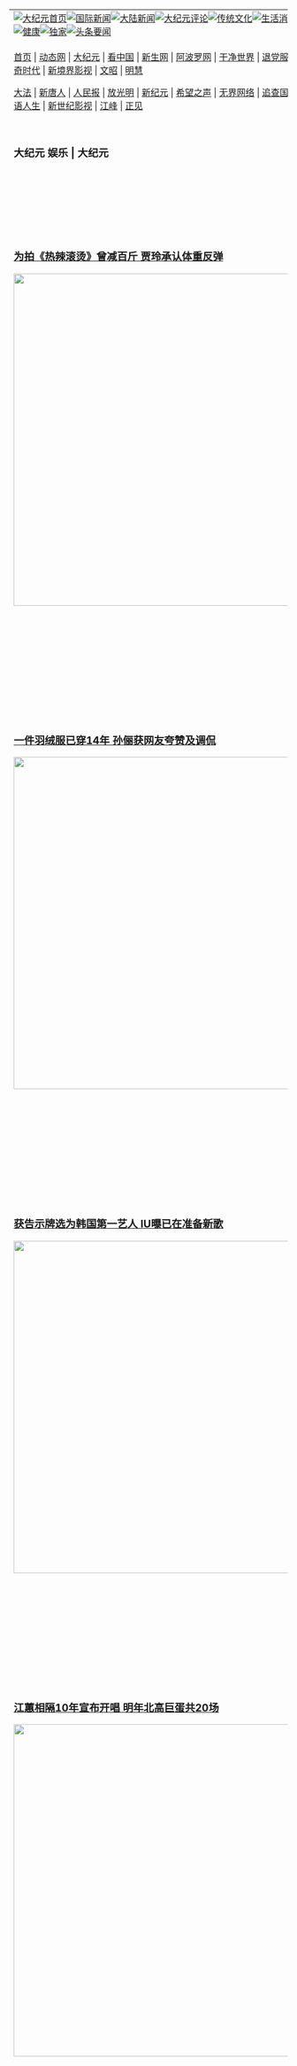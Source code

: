 <a name="1" id="1" target="_blank">&nbsp;</a> <span id="1">&nbsp;</span><table align=center border="0"><tr><td colspan="2" VALIGN=TOP><a href="https://github.com/1992513/djy/blob/master/gb/nf1351518.md#1"><img src="https://raw.githubusercontent.com/1992513/www/master/t/djy/1.jpg" title="大纪元首页" alt="大纪元首页"></a><a href="https://github.com/1992513/djy/blob/master/gb/n24hr.md#1"><img src="https://raw.githubusercontent.com/1992513/www/master/t/djy/3.jpg" title="国际新闻" alt="国际新闻"></a><a href="https://github.com/1992513/djy/blob/master/gb/nsc413.md#1"><img src="https://raw.githubusercontent.com/1992513/www/master/t/djy/4.jpg" title="大陆新闻" alt="大陆新闻"></a><a href="https://github.com/1992513/djy/blob/master/gb/news392.md#1"><img src="https://raw.githubusercontent.com/1992513/www/master/t/djy/5.jpg" title="大纪元评论" alt="大纪元评论"></a><a href="https://github.com/1992513/djy/blob/master/gb/news2007.md#1"><img src="https://raw.githubusercontent.com/1992513/www/master/t/djy/6.jpg" title="传统文化" alt="传统文化"></a><a href="https://github.com/1992513/djy/blob/master/gb/news2008.md#1"><img src="https://raw.githubusercontent.com/1992513/www/master/t/djy/7.jpg" title="生活消费" alt="生活消费"></a><a href="https://github.com/1992513/djy/blob/master/gb/ncyule.md#1"><img src="https://raw.githubusercontent.com/1992513/www/master/t/djy/8.jpg" title="娱乐休闲" alt="娱乐休闲"></a><a href="https://github.com/1992513/djy/blob/master/gb/nsc1002.md#1"><img src="https://raw.githubusercontent.com/1992513/www/master/t/djy/9.jpg" title="健康" alt="健康"></a><a href="https://github.com/1992513/djy/blob/master/gb/nf6092.md#1"><img src="https://raw.githubusercontent.com/1992513/www/master/t/djy/10a.jpg" title="独家" alt="独家"></a><a href="https://github.com/1992513/djy/blob/master/gb/nf4514.md#1"><img src="https://raw.githubusercontent.com/1992513/www/master/t/djy/12a.jpg" title="头条要闻" alt="头条要闻"></a></td></tr><tr><td colspan="2" VALIGN=TOP><p><a href="https://github.com/1992513/www/blob/master/README.md?wadbkp#1" target="_blank">首页</a> | <a href="https://d2p23c289x62lr.cloudfront.net/1?klfvi" target="_blank">动态网</a> | <a href="https://d3dnxm84b62m8k.cloudfront.net/2?aemzbq" target="_blank">大纪元</a> | <a href="https://d2p9r31ubb8t81.cloudfront.net/4?gqnjwmnbp" target="_blank">看中国</a> | <a href="https://dhw62qyyxrv4n.cloudfront.net/pHh5q?czriz" target="_blank">新生网</a> | <a href="https://djwddd4nnr0na.cloudfront.net/tktpt?fugohts" target="_blank">阿波罗网</a> | <a href="https://d1x2hvndm8f89d.cloudfront.net/Mjpvu?crwxya" target="_blank">干净世界</a> | <a href="https://dsqxb3b7muii1.cloudfront.net/10?ybsla" target="_blank">退党服务</a> | <a href="https://d3qwx9e7uaergm.cloudfront.net/Rffqf?pemyojj" target="_blank">明慧广播</a> | <a href="https://dmt6yqw0je6jw.cloudfront.net/nw9Vn?nthhmcvr" target="_blank">传奇时代</a> | <a href="https://d11dfuybe1ur8g.cloudfront.net/AF9AG?xfzjn" target="_blank">新境界影视</a> | <a href="https://d1q5zi9q4mpi9f.cloudfront.net/zqMQA?ahjoyfij" target="_blank">文昭</a> | <a href="https://dn3dhcszbgs9s.cloudfront.net/7?drautqr" target="_blank">明慧</a></p><p><a href="https://d2esw86q58v8t7.cloudfront.net/9?lbersdlh" target="_blank">大法</a> | <a href="https://d34v2ua3ud12rg.cloudfront.net/3?lhhzb" target="_blank">新唐人</a> | <a href="https://d1fejrztdgsube.cloudfront.net/obAhT?smtcpim" target="_blank">人民报</a> | <a href="https://d2zq9v5psazuww.cloudfront.net/xXNHu?hgvmzmjj" target="_blank">放光明</a> | <a href="https://d1ed4zj8eeit74.cloudfront.net/5?zvwfjak" target="_blank">新纪元</a> | <a href="https://d124e4v75n9sum.cloudfront.net/6?mkkrtc" target="_blank">希望之声</a> | <a href="https://dlph7fabhsbfp.cloudfront.net/11?qhgalb" target="_blank">无界网络</a> | <a href="https://d1ogsjff5jad5d.cloudfront.net/Pueji?cloigp" target="_blank">追查国际</a> | <a href="https://dp5vkf7bbqo9d.cloudfront.net/16?uezdkalcm" target="_blank">明慧之窗</a> | <a href="https://ddpul9mprf1bn.cloudfront.net/LdvzZ?sdqxcg" target="_blank">细语人生</a> | <a href="https://d2b68ib2p4x8t6.cloudfront.net/fBn3r?uimerrhlj" target="_blank">新世纪影视</a> | <a href="https://dp5vkf7bbqo9d.cloudfront.net/PUWMb?htcxjr" target="_blank">江峰</a> | <a href="https://dqgl8k1bfvgsc.cloudfront.net/8?xaoes" target="_blank">正见</a></p></td></tr><tr><td width="626"><h3><p><strong>大纪元  娱乐 | 大纪元</strong></p></h3></td><td VALIGN=TOP rowspan=60><a href="https://d2pl180f7zhm1c.cloudfront.net/video/play/1034.html" target="_blank"><img  src="https://raw.githubusercontent.com/1992513/djy/master/gb/300/gudianwu.jpg" title="神韵古典舞技巧表演" alt="神韵古典舞技巧表演"></a><br><a href="https://d2pl180f7zhm1c.cloudfront.net/video/play/1154.html" target="_blank"><img  src="https://raw.githubusercontent.com/1992513/djy/master/gb/300/9ping.jpg" title="九评共产党" alt="九评共产党"></a><br><a href="https://d2pl180f7zhm1c.cloudfront.net/video/play/1118.html" target="_blank"><img  src="https://raw.githubusercontent.com/1992513/djy/master/gb/300/communism.jpg" title="共产主义终极目的" alt="共产主义终极目的"></a><br><a href="https://d2pl180f7zhm1c.cloudfront.net/video/play/1.html" target="_blank"><img  src="https://raw.githubusercontent.com/1992513/djy/master/gb/300/weihuo.jpg" title="中共的伪火骗局" alt="中共的伪火骗局"></a><br><a href="https://d2pl180f7zhm1c.cloudfront.net/video/play/2.html" target="_blank"><img  src="https://raw.githubusercontent.com/1992513/djy/master/gb/300/changzhi.jpg" title="古今奇观 藏字石" alt="古今奇观 藏字石"></a><br><a href="https://d2pl180f7zhm1c.cloudfront.net/video/play/1044.html" target="_blank"><img  src="https://raw.githubusercontent.com/1992513/djy/master/gb/300/tianan.jpg" title="通往天安门的旅程" alt="通往天安门的旅程"></a><br><a href="https://d2pl180f7zhm1c.cloudfront.net/video/play/49.html" target="_blank"><img  src="https://raw.githubusercontent.com/1992513/djy/master/gb/300/weilai.jpg" title="未来人的神话" alt="未来人的神话"></a><br><a href="https://d2pl180f7zhm1c.cloudfront.net/video/play/1216.html" target="_blank"><img  src="https://raw.githubusercontent.com/1992513/djy/master/gb/300/ji-zy.jpg" title="中共罪恶的活摘" alt="中共罪恶的活摘"></a><br><a href="https://d2pl180f7zhm1c.cloudfront.net/video/play/1080.html" target="_blank"><img  src="https://raw.githubusercontent.com/1992513/djy/master/gb/300/huozhai.jpg" title="铁证如山" alt="铁证如山"></a><br><a href="https://d2pl180f7zhm1c.cloudfront.net/video/play/149.html" target="_blank"><img  src="https://raw.githubusercontent.com/1992513/djy/master/gb/300/4ke.jpg" title="一家四口死于中共暴政" alt="一家四口死于中共暴政"></a><br><a href="https://d2pl180f7zhm1c.cloudfront.net/video/play/150.html" target="_blank"><img  src="https://raw.githubusercontent.com/1992513/djy/master/gb/300/jie-di.jpg" title="─弟妹相继死于中共迫害" alt="─弟妹相继死于中共迫害"></a><br><a href="https://d2pl180f7zhm1c.cloudfront.net/video/play/154.html" target="_blank"><img  src="https://raw.githubusercontent.com/1992513/djy/master/gb/300/ma-sj.jpg" title="她们许多已经被中共迫害至死" alt="她们许多已经被中共迫害至死"></a><br><a href="https://d2pl180f7zhm1c.cloudfront.net/video/play/153.html" target="_blank"><img  src="https://raw.githubusercontent.com/1992513/djy/master/gb/300/shuan-cxl.jpg" title="双城血泪" alt="双城血泪"></a><br><a href="https://d2pl180f7zhm1c.cloudfront.net/video/play/21.html" target="_blank"><img  src="https://raw.githubusercontent.com/1992513/djy/master/gb/300/wu-zbh.jpg" title="震撼人心的无罪辩护" alt="震撼人心的无罪辩护"></a><br><a href="https://d2pl180f7zhm1c.cloudfront.net/video/play/158.html" target="_blank"><img  src="https://raw.githubusercontent.com/1992513/djy/master/gb/300/6c10-720.jpg" title="中共的迫害与掩盖" alt="中共的迫害与掩盖"></a><br><a href="https://d2pl180f7zhm1c.cloudfront.net/video/play/30.html" target="_blank"><img  src="https://raw.githubusercontent.com/1992513/djy/master/gb/300/xian-z.jpg" title="中共官员的选择" alt="中共官员的选择"></a><br><a href="https://d2pl180f7zhm1c.cloudfront.net/video/play/3.html" target="_blank"><img  src="https://raw.githubusercontent.com/1992513/djy/master/gb/300/1400l.jpg" title="剖析中共造假" alt="剖析中共造假"></a><br><a href="https://d2pl180f7zhm1c.cloudfront.net/video/play/1103.html" target="_blank"><img  src="https://raw.githubusercontent.com/1992513/djy/master/gb/300/425.jpg" title="万人上访真相" alt="万人上访真相"></a><br><a href="https://d2pl180f7zhm1c.cloudfront.net/video/play/121.html" target="_blank"><img  src="https://raw.githubusercontent.com/1992513/djy/master/gb/300/qing-h.jpg" title="被中共迫害的清华学子" alt="被中共迫害的清华学子"></a><br><a href="https://d2pl180f7zhm1c.cloudfront.net/video/play/14.html" target="_blank"><img  src="https://raw.githubusercontent.com/1992513/djy/master/gb/300/jian-z513.jpg" title="见证五月十三日" alt="见证五月十三日"></a><br><a href="https://d2pl180f7zhm1c.cloudfront.net/video/play/1096.html" target="_blank"><img  src="https://raw.githubusercontent.com/1992513/djy/master/gb/300/gongfu.jpg" title="功夫 寻道" alt="功夫 寻道"></a><br><a href="https://d2pl180f7zhm1c.cloudfront.net/video/play/1104.html" target="_blank"><img  src="https://raw.githubusercontent.com/1992513/djy/master/gb/300/guangguimian.jpg" title="歌唱家人生奇迹" alt="歌唱家人生奇迹"></a><br><a href="https://d2pl180f7zhm1c.cloudfront.net/video/play/163.html" target="_blank"><img  src="https://raw.githubusercontent.com/1992513/djy/master/gb/300/ming-jjy.jpg" title="名校精英的选择" alt="名校精英的选择"></a><br><a href="https://d2pl180f7zhm1c.cloudfront.net/video/play/18.html" target="_blank"><img  src="https://raw.githubusercontent.com/1992513/djy/master/gb/300/yin-lj.jpg" title="音乐之家的故事" alt="音乐之家的故事"></a><br><a href="https://d2pl180f7zhm1c.cloudfront.net/video/play/33.html" target="_blank"><img  src="https://raw.githubusercontent.com/1992513/djy/master/gb/300/ming-hsf.jpg" title="平凡中的不平凡" alt="平凡中的不平凡"></a><br><a href="https://github.com/1992513/www/blob/master/README.md?dfh#9" target="_blank"><img  src="https://raw.githubusercontent.com/1992513/djy/master/gb/300/yong-h.jpg" title="永恒的见证"  alt="永恒的见证"></a><br><a href="https://github.com/1992513/djy/blob/master/gb/13/9/29/n3974789.md?dfh#1" target="_blank"><img  src="https://raw.githubusercontent.com/1992513/djy/master/gb/300/shang-lnz.jpg" title="善良女子被中共投男牢"  alt="善良女子被中共投男牢"></a><br><a href="https://github.com/1992513/djy/blob/master/gb/16/3/16/n4663449.md?dfh#1" target="_blank"><img  src="https://raw.githubusercontent.com/1992513/djy/master/gb/300/huo-z3.jpg" title="警卫目击中共活摘"  alt="警卫目击中共活摘"></a><br><a href="https://github.com/1992513/djy/blob/master/gb/16/8/7/n8177641.md?dfh#1" target="_blank"><img  src="https://raw.githubusercontent.com/1992513/djy/master/gb/300/huo-z4.jpg" title="证人描述活摘恐怖"  alt="证人描述活摘恐怖"></a><br><a href="https://github.com/1992513/djy/blob/master/gb/10/4/19/n2881569.md?dfh#1" target="_blank"><img  src="https://raw.githubusercontent.com/1992513/djy/master/gb/300/huo-z1.jpg" title="揭开活摘器官黑幕"  alt="揭开活摘器官黑幕"></a><br><a href="https://github.com/1992513/djy/blob/master/gb/10/11/7/n3077476.md?dfh#1" target="_blank"><img  src="https://raw.githubusercontent.com/1992513/djy/master/gb/300/ma-ks.jpg" title="马克思的成魔之路"  alt="马克思的成魔之路"></a><br><a href="https://github.com/1992513/djy/blob/master/gb/18/5/10/n10381511.md?dfh#1" target="_blank"><img  src="https://raw.githubusercontent.com/1992513/djy/master/gb/300/st1.jpg" title="关注三亿人三退"  alt="关注三亿人三退"></a><br><a href="https://github.com/1992513/djy/blob/master/gb/18/3/21/n10237682.md?dfh#1" target="_blank"><img  src="https://raw.githubusercontent.com/1992513/djy/master/gb/300/jie-t.jpg" title="解体中共复兴中华"  alt="解体中共复兴中华"></a><br><a href="https://github.com/1992513/djy/blob/master/gb/9/2/9/n2422991.md?dfh#1" target="_blank"><img  src="https://raw.githubusercontent.com/1992513/djy/master/gb/300/gao-zs.jpg" title="中共迫害良心律师"  alt="中共迫害良心律师"></a><br><a href="https://github.com/1992513/djy/blob/master/gb/18/12/9/n10900044.md?dfh#1" target="_blank"><img  src="https://raw.githubusercontent.com/1992513/djy/master/gb/300/sj1.jpg" title="三百多万人举报江泽民"  alt="三百多万人举报江泽民"></a><br><a href="https://github.com/1992513/djy/blob/master/gb/18/8/28/n10672014.md?dfh#1" target="_blank"><img  src="https://raw.githubusercontent.com/1992513/djy/master/gb/300/sj2.jpg" title="这些官员为何起诉江泽民"  alt="这些官员为何起诉江泽民"></a><br><a href="https://github.com/1992513/djy/blob/master/gb/8/12/18/n2367165.md?dfh#1" target="_blank"><img  src="https://raw.githubusercontent.com/1992513/djy/master/gb/300/liangan.jpg" title="海峡两岸的强烈反差"  alt="海峡两岸的强烈反差"></a><br><a href="https://github.com/1992513/djy/blob/master/gb/15/12/10/n4593139.md?dfh#1" target="_blank"><img  src="https://raw.githubusercontent.com/1992513/djy/master/gb/300/jia-ndzl.jpg" title="加拿大总理的贺信"  alt="加拿大总理的贺信"></a><br><a href="https://github.com/1992513/djy/blob/master/gb/11/6/17/n3289382.md?dfh#1" target="_blank"><img  src="https://raw.githubusercontent.com/1992513/djy/master/gb/300/xiao-wd.jpg" title="探寻真相兼听则明"  alt="探寻真相兼听则明"></a><br><a href="https://github.com/1992513/djy/blob/master/gb/18/10/27/n10812623.md?dfh#1" target="_blank"><img  src="https://raw.githubusercontent.com/1992513/djy/master/gb/300/yindu.jpg" title="印度媒体报道东方"  alt="印度媒体报道东方"></a><br><a href="https://github.com/1992513/djy/blob/master/gb/18/6/9/n10469652.md?dfh#1" target="_blank"><img  src="https://raw.githubusercontent.com/1992513/djy/master/gb/300/xie-j.jpg" title="不一样的海外校园"  alt="不一样的海外校园"></a><br><a href="https://github.com/1992513/djy/blob/master/gb/7/4/5/n1669415.md?dfh#1" target="_blank"><img  src="https://raw.githubusercontent.com/1992513/djy/master/gb/300/li-up.jpg" title="从大师到徒弟的传奇"  alt="从大师到徒弟的传奇"></a><br><a href="https://github.com/1992513/djy/blob/master/gb/17/5/26/n9191512.md?dfh#1" target="_blank"><img  src="https://raw.githubusercontent.com/1992513/djy/master/gb/300/zfl2.jpg" title="亿万人与东方一本奇书"  alt="亿万人与东方一本奇书"></a><br><a href="https://github.com/1992513/djy/blob/master/gb/13/11/27/n4020290.md?dfh#1" target="_blank"><img  src="https://raw.githubusercontent.com/1992513/djy/master/gb/300/zhen-h.jpg" title="大陆见不到的震撼场面"  alt="大陆见不到的震撼场面"></a><br><a href="https://github.com/1992513/djy/blob/master/gb/15/7/17/n4482910.md?dfh#1" target="_blank"><img  src="https://raw.githubusercontent.com/1992513/djy/master/gb/300/dalu-sk.jpg" title="人心向善 大陆当初盛况"  alt="人心向善 大陆当初盛况"></a><br><a href="https://github.com/1992513/djy/blob/master/gb/19/1/5/n10955468.md?dfh#1" target="_blank"><img  src="https://raw.githubusercontent.com/1992513/djy/master/gb/300/zfl1.jpg" title="追寻真理 这书讲什么"  alt="追寻真理 这书讲什么"></a><br><a href="https://github.com/1992513/www/blob/master/README.md?dfh#1" target="_blank"><img  src="https://raw.githubusercontent.com/1992513/djy/master/gb/300/fq1.jpg" title="下载免费翻墙软件"  alt="下载免费翻墙软件"></a><br></td></tr>
<tr><td><h3><a href="https://github.com/1992513/djy/blob/master/gb/24/12/18/n14393691.md#1" target="_blank">为拍《热辣滚烫》曾减百斤 贾玲承认体重反弹</a><br></h3><a href="https://github.com/1992513/djy/blob/master/gb/24/12/18/n14393691.md#1" target="_blank"><img width="600" src="https://i.epochtimes.com/assets/uploads/2024/02/id14179829-jia-ling-600x400.jpg"></a></td></tr>
<tr><td><h3><a href="https://github.com/1992513/djy/blob/master/gb/24/12/18/n14393733.md#1" target="_blank">一件羽绒服已穿14年 孙俪获网友夸赞及调侃</a><br></h3><a href="https://github.com/1992513/djy/blob/master/gb/24/12/18/n14393733.md#1" target="_blank"><img width="600" src="https://i.epochtimes.com/assets/uploads/2016/11/1_meitu_1-41-600x400.jpg"></a></td></tr>
<tr><td><h3><a href="https://github.com/1992513/djy/blob/master/gb/24/12/18/n14393353.md#1" target="_blank">获告示牌选为韩国第一艺人 IU曝已在准备新歌</a><br></h3><a href="https://github.com/1992513/djy/blob/master/gb/24/12/18/n14393353.md#1" target="_blank"><img width="600" src="https://i.epochtimes.com/assets/uploads/2024/03/id14210903-230911074657100707-600x400.jpg"></a></td></tr>
<tr><td><h3><a href="https://github.com/1992513/djy/blob/master/gb/24/12/18/n14393311.md#1" target="_blank">江蕙相隔10年宣布开唱 明年北高巨蛋共20场</a><br></h3><a href="https://github.com/1992513/djy/blob/master/gb/24/12/18/n14393311.md#1" target="_blank"><img width="600" src="https://i.epochtimes.com/assets/uploads/2024/12/id14393339-2412180103211487-600x400.jpg"></a></td></tr>
<tr><td><h3><a href="https://github.com/1992513/djy/blob/master/gb/24/12/17/n14393017.md#1" target="_blank">梅艳芳百岁母覃美金获撤销破产呈请 原因曝光</a><br></h3><a href="https://github.com/1992513/djy/blob/master/gb/24/12/17/n14393017.md#1" target="_blank"><img width="600" src="https://i.epochtimes.com/assets/uploads/2024/12/id14393242-GettyImages-124211573-600x400.jpg"></a></td></tr>
<tr><td><h3><p><strong>大纪元   娱乐要闻</strong></p></h3></td></tr><tr><td><h4>
<a href="https://github.com/1992513/djy/blob/master/gb/24/12/19/n14393781.md#1" target="_blank"><img width="195" src="https://i.epochtimes.com/assets/uploads/2023/10/id14089938-GettyImages-1718057209-320x200.jpg"></a>
<a href="https://github.com/1992513/djy/blob/master/gb/24/12/18/n14393469.md#1" target="_blank"><img width="195" src="https://i.epochtimes.com/assets/uploads/2024/04/id14222668-240308041349100707-320x200.jpg"></a>
<a href="https://github.com/1992513/djy/blob/master/gb/24/12/18/n14393553.md#1" target="_blank"><img width="195" src="https://i.epochtimes.com/assets/uploads/2024/12/id14393555-2412180833591487-320x200.jpg"></a>
<a href="https://github.com/1992513/djy/blob/master/gb/24/12/18/n14393100.md#1" target="_blank"><img width="195" src="https://i.epochtimes.com/assets/uploads/2024/12/id14393134-2105060940181470-320x200.jpg"></a>
<a href="https://github.com/1992513/djy/blob/master/gb/24/12/17/n14392680.md#1" target="_blank"><img width="195" src="https://i.epochtimes.com/assets/uploads/2024/12/id14392699-2409120137211487-320x200.jpg"></a>
<a href="https://github.com/1992513/djy/blob/master/gb/24/12/17/n14392647.md#1" target="_blank"><img width="195" src="https://i.epochtimes.com/assets/uploads/2024/11/id14375602-2551_SB_00046-320x200.jpg"></a>
<tr><td><h3><p><strong>大纪元娱乐休闲  影视评论</strong></p></h3></td></tr>
<tr><td><h4><a href="https://github.com/1992513/djy/blob/master/gb/24/12/15/n14391512.md#1" target="_blank"><img src="https://i.epochtimes.com/assets/uploads/2024/12/id14391519-TSUMASHO_stills_TC_4_0-320x200.jpg"><br>《妻子变成小学生。》影评：趣味事件成克服丧亲之痛契机</a></h4></td></tr>
<tr><td><h4><a href="https://github.com/1992513/djy/blob/master/gb/24/12/13/n14390718.md#1" target="_blank"><img src="https://i.epochtimes.com/assets/uploads/2024/12/id14390724-076-320x200.jpg"><br>《2.5次元的诱惑》影评：学妹是动漫同好 成学长人生转机</a></h4></td></tr>
<tr><td><h4><a href="https://github.com/1992513/djy/blob/master/gb/24/11/22/n14376664.md#1" target="_blank"><img src="https://i.epochtimes.com/assets/uploads/2024/11/id14376674-main1_Rezero3_ep53_fix_0052-320x200.jpg"><br>《从零开始的异世界生活 S3 袭击篇》影评：魔女教之乱成挑战</a></h4></td></tr>
<tr><td><h3><p><strong>大纪元娱乐休闲  精彩图文</strong></p></h3></td></tr>
<tr><td><h4><a href="https://github.com/1992513/djy/blob/master/gb/24/11/23/n14377178.md#1" target="_blank"><img src="https://i.epochtimes.com/assets/uploads/2024/11/id14377268-241123084830100821-320x200.jpg"><br> 组图：金马61红毯众星云集 李安勉励不要放弃梦想</a></h4></td></tr>
<tr><td><h4><a href="https://github.com/1992513/djy/blob/master/gb/24/10/19/n14354000.md#1" target="_blank"><img src="https://i.epochtimes.com/assets/uploads/2024/10/id14354075-241019093148100821-320x200.jpg"><br> 组图：金钟59“戏剧类”星光大道 众星盛装争艳</a></h4></td></tr>
<tr><td><h4><a href="https://github.com/1992513/djy/blob/master/gb/24/10/18/n14353297.md#1" target="_blank"><img src="https://i.epochtimes.com/assets/uploads/2024/10/id14353477-241018111629100821-320x200.jpg"><br> 组图：金钟59“节目类”星光红毯 众星闪亮登场</a></h4></td></tr>
<tr><td><h4><a href="https://github.com/1992513/djy/blob/master/gb/24/10/2/n14342686.md#1" target="_blank"><img src="https://i.epochtimes.com/assets/uploads/2024/10/id14342689-2410020624381487-320x200.jpg"><br> 金马61入围名单公布 《鬼才之道》11项提名居冠</a></h4></td></tr>
</h4></td></tr><tr><td><h3><p><strong>大纪元娱乐休闲  最新文章</strong></p></h3></td></tr>
<tr><td><h4><a href="https://github.com/1992513/djy/blob/master/gb/24/12/18/n14393691.md#1" target="_blank">为拍《热辣滚烫》曾减百斤 贾玲承认体重反弹</a></h4></td></tr>
<tr><td><h4><a href="https://github.com/1992513/djy/blob/master/gb/24/12/18/n14393733.md#1" target="_blank">一件羽绒服已穿14年 孙俪获网友夸赞及调侃</a></h4></td></tr>
<tr><td><h4><a href="https://github.com/1992513/djy/blob/master/gb/24/12/18/n14393100.md#1" target="_blank">辛芷蕾自曝拍《繁花》回头戏拍到背抽箸</a></h4></td></tr>
<tr><td><h4><a href="https://github.com/1992513/djy/blob/master/gb/24/12/17/n14392934.md#1" target="_blank">《风流一代》票房惨淡 贾樟柯或首次面临巨亏</a></h4></td></tr>
<tr><td><h4><a href="https://github.com/1992513/djy/blob/master/gb/24/12/19/n14393923.md#1" target="_blank">WINNER姜昇润本日退伍 于IG向自己道贺</a></h4></td></tr>
<tr><td><h4><a href="https://github.com/1992513/djy/blob/master/gb/24/12/18/n14393469.md#1" target="_blank">ADOR警告：NewJeans自行开新IG或有法律问题</a></h4></td></tr>
<tr><td><h4><a href="https://github.com/1992513/djy/blob/master/gb/24/12/18/n14393353.md#1" target="_blank">获告示牌选为韩国第一艺人 IU曝已在准备新歌</a></h4></td></tr>
<tr><td><h4><a href="https://github.com/1992513/djy/blob/master/gb/24/12/18/n14393313.md#1" target="_blank">传宋旻浩与朴柱炫拍戏后交往 双方公司回应</a></h4></td></tr>
<tr><td><h4><a href="https://github.com/1992513/djy/blob/master/gb/24/12/19/n14393850.md#1" target="_blank">传尼可拉斯凯吉以“恶灵战警”出演《蜘蛛人4》</a></h4></td></tr>
<tr><td><h4><a href="https://github.com/1992513/djy/blob/master/gb/24/12/18/n14393595.md#1" target="_blank">《悲惨世界》制作人期待在台湾听到人民歌唱</a></h4></td></tr>
<tr><td><h4><a href="https://github.com/1992513/djy/blob/master/gb/24/12/18/n14393443.md#1" target="_blank">第二届“台湾真英雄” 总统与名人任颁奖嘉宾</a></h4></td></tr>
<tr><td><h4><a href="https://github.com/1992513/djy/blob/master/gb/24/12/18/n14393370.md#1" target="_blank">新片改编社会事件 刘青云诠释《爸爸》获佳绩</a></h4></td></tr>
<tr><td><h4><a href="https://github.com/1992513/djy/blob/master/gb/24/12/19/n14393850.md#1" target="_blank">传尼可拉斯凯吉以“恶灵战警”出演《蜘蛛人4》</a></h4></td></tr>
<tr><td><h4><a href="https://github.com/1992513/djy/blob/master/gb/24/12/19/n14393781.md#1" target="_blank">周润发摄影悟出人生道理：最重要的是忍耐</a></h4></td></tr>
<tr><td><h4><a href="https://github.com/1992513/djy/blob/master/gb/24/12/18/n14393592.md#1" target="_blank">蔡秋凤新辑挥别苦情 风格蜕变成“彩色少女风”</a></h4></td></tr>
<tr><td><h4><a href="https://github.com/1992513/djy/blob/master/gb/24/12/18/n14393606.md#1" target="_blank">MV导演原本没设计 艾怡良自行加哭戏</a></h4></td></tr>
<tr><td><h4><a href="https://github.com/1992513/djy/blob/master/gb/24/12/16/n14391925.md#1" target="_blank">米津玄师3月台北开唱 实名抽选制分阶段售票</a></h4></td></tr>
<tr><td><h4><a href="https://github.com/1992513/djy/blob/master/gb/24/12/16/n14391644.md#1" target="_blank">中山美穗猝逝 获日本唱片大奖颁发特别功劳奖</a></h4></td></tr>
<tr><td><h4><a href="https://github.com/1992513/djy/blob/master/gb/24/12/15/n14391512.md#1" target="_blank">《妻子变成小学生。》影评：趣味事件成克服丧亲之痛契机</a></h4></td></tr>
<tr><td><h4><a href="https://github.com/1992513/djy/blob/master/gb/24/12/13/n14390718.md#1" target="_blank">《2.5次元的诱惑》影评：学妹是动漫同好 成学长人生转机</a></h4></td></tr>
<tr><td><h4><a href="https://github.com/1992513/djy/blob/master/gb/24/12/18/n14393592.md#1" target="_blank">蔡秋凤新辑挥别苦情 风格蜕变成“彩色少女风”</a></h4></td></tr>
<tr><td><h4><a href="https://github.com/1992513/djy/blob/master/gb/24/12/18/n14393606.md#1" target="_blank">MV导演原本没设计 艾怡良自行加哭戏</a></h4></td></tr>
<tr><td><h4><a href="https://github.com/1992513/djy/blob/master/gb/24/12/18/n14393595.md#1" target="_blank">《悲惨世界》制作人期待在台湾听到人民歌唱</a></h4></td></tr>
<tr><td><h4><a href="https://github.com/1992513/djy/blob/master/gb/24/12/18/n14393311.md#1" target="_blank">江蕙相隔10年宣布开唱 明年北高巨蛋共20场</a></h4></td></tr>
<tr><td><h3><p><strong>大纪元娱乐休闲  一周热门</strong></p></h3></td></tr>
<tr><td><h4><a href="https://github.com/1992513/djy/blob/master/gb/24/12/14/n14391111.md#1" target="_blank">富二代何超莲砸1亿拍电影 首日预售票房仅16万</a></h4></td></tr>
<tr><td><h4><a href="https://github.com/1992513/djy/blob/master/gb/24/12/15/n14391280.md#1" target="_blank">传克里斯伊凡在《复仇者联盟5》演“游牧者”</a></h4></td></tr>
<tr><td><h4><a href="https://github.com/1992513/djy/blob/master/gb/24/12/12/n14389389.md#1" target="_blank">高圆圆素颜带娃外出骑车 一细节获赞温馨有爱</a></h4></td></tr>
<tr><td><h4><a href="https://github.com/1992513/djy/blob/master/gb/24/12/11/n14389328.md#1" target="_blank">孙俪自曝13岁儿子用身体帮她挡车 网友大赞</a></h4></td></tr>
<tr><td><h4><a href="https://github.com/1992513/djy/blob/master/gb/24/12/15/n14391336.md#1" target="_blank">相信裘莉与彼特合演会大赚 制片人出巨额片酬</a></h4></td></tr>
<tr><td><h4><a href="https://github.com/1992513/djy/blob/master/gb/24/12/12/n14390069.md#1" target="_blank">贾静雯素颜冻龄惊艳 海关人员查看护照惊呆</a></h4></td></tr>
<tr><td><h4><a href="https://github.com/1992513/djy/blob/master/gb/24/12/14/n14391136.md#1" target="_blank">曾赴中国拍戏 王耿豪爆返台关键：被逼政治表态</a></h4></td></tr>
<tr><td><h4><a href="https://github.com/1992513/djy/blob/master/gb/24/12/13/n14390760.md#1" target="_blank">睽违9年再接古装剧 胡歌有望饰演镖客一角?</a></h4></td></tr>
<tr><td><h4><a href="https://github.com/1992513/djy/blob/master/gb/24/12/12/n14390043.md#1" target="_blank">开跑车随手丢烟头 《庆余年》主演张若昀惹议</a></h4></td></tr>
<tr><td><h4><a href="https://github.com/1992513/djy/blob/master/gb/24/12/13/n14390790.md#1" target="_blank">范冰冰自曝未在香港置业 直呼“楼价好贵”</a></h4></td></tr>
<tr><td><h3><a href="https://github.com/1992513/djy/blob/master/gb/ncyule.md#1">上一页</a>&nbsp;&nbsp;1 &nbsp;&nbsp;<a href="https://github.com/1992513/djy/blob/master/gb/ncyule_2.md#1">2</a>&nbsp;&nbsp;<a href="https://github.com/1992513/djy/blob/master/gb/ncyule_3.md#1">3</a>&nbsp;&nbsp;<a href="https://github.com/1992513/djy/blob/master/gb/ncyule_4.md#1">4</a>&nbsp;&nbsp;<a href="https://github.com/1992513/djy/blob/master/gb/ncyule_5.md#1">5</a>&nbsp;&nbsp;<a href="https://github.com/1992513/djy/blob/master/gb/ncyule_6.md#1">6</a>&nbsp;&nbsp;<a href="https://github.com/1992513/djy/blob/master/gb/ncyule_7.md#1">7</a>&nbsp;&nbsp;<a href="https://github.com/1992513/djy/blob/master/gb/ncyule_8.md#1">8</a>&nbsp;&nbsp;<a href="https://github.com/1992513/djy/blob/master/gb/ncyule_9.md#1">9</a>&nbsp;&nbsp;<a href="https://github.com/1992513/djy/blob/master/gb/ncyule_10.md#1">10</a>&nbsp;&nbsp;<a href="https://github.com/1992513/djy/blob/master/gb/ncyule_2.md#1">下一页</a></h3></td></tr>
</table><div align="center"><h4>手机上长按并复制下列链接或二维码分享本文章：</h4>https://github.com/1992513/djy/blob/master/gb/ncyule.md#1<br><a href="https://github.com/1992513/djy/blob/master/gb/ncyule.md#1"><img src="https://quickchart.io/qr?size=256&text=https://github.com/1992513/djy/blob/master/gb/ncyule.md%231" title="分享本文章"></a><br>原文地址： <a href="https://www.epochtimes.com/gb/ncyule.htm">https://www.epochtimes.com/gb/ncyule.htm</a>    （国内需<a href="https://github.com/1992513/www/blob/master/README.md#8">下载翻墙软件</a>才能访问）</div>
